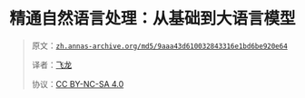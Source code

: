 # 精通自然语言处理：从基础到大语言模型

> 原文：[`zh.annas-archive.org/md5/9aaa43d610032843316e1bd6be920e64`](https://zh.annas-archive.org/md5/9aaa43d610032843316e1bd6be920e64)
> 
> 译者：[飞龙](https://github.com/wizardforcel)
> 
> 协议：[CC BY-NC-SA 4.0](http://creativecommons.org/licenses/by-nc-sa/4.0/)
